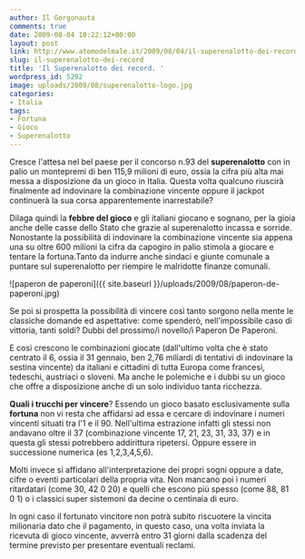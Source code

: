 ```yaml
---
author: Il Gorgonauta
comments: true
date: 2009-08-04 10:22:12+00:00
layout: post
link: http://www.atomodelmale.it/2009/08/04/il-superenalotto-dei-record/
slug: il-superenalotto-dei-record
title: 'Il Superenalotto dei record. '
wordpress_id: 5292
image: uploads/2009/08/superenalotto-logo.jpg
categories:
- Italia
tags:
- Fortuna
- Gioco
- Superenalotto
---
```


Cresce l'attesa nel bel paese per il concorso n.93 del **superenalotto** con in palio un montepremi di ben 115,9 milioni di euro, ossia la cifra più alta mai messa a disposizione da un gioco in Italia. Questa volta qualcuno riuscirà finalmente ad indovinare la combinazione vincente oppure il jackpot continuerà la sua corsa apparentemente inarrestabile?

Dilaga quindi la **febbre del gioco** e gli italiani giocano e sognano, per la gioia anche delle casse dello Stato che grazie al superenalotto incassa e sorride. Nonostante la possibilità di indovinare la combinazione vincente sia appena una su oltre 600 milioni la cifra da capogiro in palio stimola a giocare e tentare la fortuna.Tanto da indurre anche sindaci e giunte comunale a puntare sul superenalotto per riempire le malridotte finanze comunali.

![paperon de paperoni]({{ site.baseurl }}/uploads/2009/08/paperon-de-paperoni.jpg)

Se poi si prospetta la possibilità di vincere così tanto sorgono nella mente le classiche domande ed aspettative: come spenderò, nell'impossibile caso di vittoria, tanti soldi? Dubbi del prossimo/i novello/i Paperon De Paperoni.

E così crescono le combinazioni giocate (dall'ultimo volta che è stato centrato il 6, ossia il 31 gennaio, ben 2,76 miliardi di tentativi di indovinare la sestina vincente) da italiani e cittadini di tutta Europa come francesi, tedeschi, austriaci o sloveni. Ma anche le polemiche e i dubbi su un gioco che offre a disposizione anche di un solo individuo tanta ricchezza.

**Quali i trucchi per vincere**? Essendo un gioco basato esclusivamente sulla **fortuna** non vi resta che affidarsi ad essa e cercare di indovinare i numeri vincenti situati tra l'1 e il 90. Nell'ultima estrazione infatti gli stessi non andavano oltre il 37 (combinazione vincente 17, 21, 23, 31, 33, 37) e in questa gli stessi potrebbero addirittura ripetersi. Oppure essere in successione numerica (es 1,2,3,4,5,6).

Molti invece si affidano all'interpretazione dei propri sogni oppure a date, cifre o eventi particolari della propria vita. Non mancano poi i numeri ritardatari (come 30, 42 0 20) e quelli che escono più spesso (come 88, 81 0 1) o i classici super sistemoni da decine o centinaia di euro.

In ogni caso il fortunato vincitore non potrà subito riscuotere la vincita milionaria dato che il pagamento, in questo caso, una volta inviata la ricevuta di gioco vincente, avverrà entro 31 giorni dalla scadenza del termine previsto per presentare eventuali reclami.
